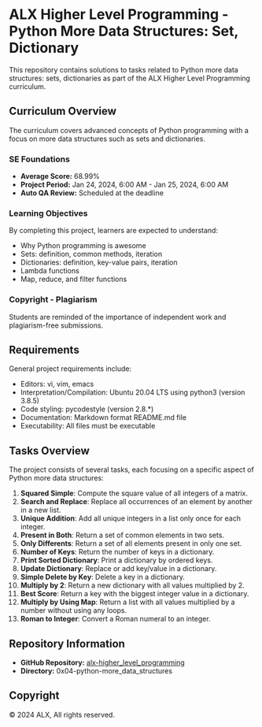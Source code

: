 # ALX Higher Level Programming - Python More Data Structures: Set, Dictionary

This repository contains solutions to tasks related to Python more data structures: sets, dictionaries as part of the ALX Higher Level Programming curriculum.

## Curriculum Overview

The curriculum covers advanced concepts of Python programming with a focus on more data structures such as sets and dictionaries.

### SE Foundations
- **Average Score:** 68.99%
- **Project Period:** Jan 24, 2024, 6:00 AM - Jan 25, 2024, 6:00 AM
- **Auto QA Review:** Scheduled at the deadline

### Learning Objectives
By completing this project, learners are expected to understand:

- Why Python programming is awesome
- Sets: definition, common methods, iteration
- Dictionaries: definition, key-value pairs, iteration
- Lambda functions
- Map, reduce, and filter functions

### Copyright - Plagiarism
Students are reminded of the importance of independent work and plagiarism-free submissions.

## Requirements
General project requirements include:

- Editors: vi, vim, emacs
- Interpretation/Compilation: Ubuntu 20.04 LTS using python3 (version 3.8.5)
- Code styling: pycodestyle (version 2.8.*)
- Documentation: Markdown format README.md file
- Executability: All files must be executable

## Tasks Overview
The project consists of several tasks, each focusing on a specific aspect of Python more data structures:

1. **Squared Simple**: Compute the square value of all integers of a matrix.
2. **Search and Replace**: Replace all occurrences of an element by another in a new list.
3. **Unique Addition**: Add all unique integers in a list only once for each integer.
4. **Present in Both**: Return a set of common elements in two sets.
5. **Only Differents**: Return a set of all elements present in only one set.
6. **Number of Keys**: Return the number of keys in a dictionary.
7. **Print Sorted Dictionary**: Print a dictionary by ordered keys.
8. **Update Dictionary**: Replace or add key/value in a dictionary.
9. **Simple Delete by Key**: Delete a key in a dictionary.
10. **Multiply by 2**: Return a new dictionary with all values multiplied by 2.
11. **Best Score**: Return a key with the biggest integer value in a dictionary.
12. **Multiply by Using Map**: Return a list with all values multiplied by a number without using any loops.
13. **Roman to Integer**: Convert a Roman numeral to an integer.

## Repository Information
- **GitHub Repository:** [alx-higher_level_programming](https://github.com/alx-higher_level_programming)
- **Directory:** 0x04-python-more_data_structures

## Copyright
© 2024 ALX, All rights reserved.

